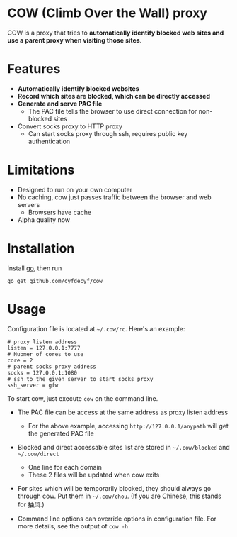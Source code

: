 # COW (Climb Over the Wall) proxy  #

COW is a proxy that tries to **automatically identify blocked web sites and use a parent proxy when visiting those sites**.

# Features #

- **Automatically identify blocked websites**
- **Record which sites are blocked, which can be directly accessed**
- **Generate and serve PAC file**
  - The PAC file tells the browser to use direct connection for non-blocked sites
- Convert socks proxy to HTTP proxy
  - Can start socks proxy through ssh, requires public key authentication

# Limitations #

- Designed to run on your own computer
- No caching, cow just passes traffic between the browser and web servers
  - Browsers have cache
- Alpha quality now

# Installation #

Install [go](http://golang.org/doc/install), then run

    go get github.com/cyfdecyf/cow

# Usage #

Configuration file is located at `~/.cow/rc`. Here's an example:

    # proxy listen address
    listen = 127.0.0.1:7777
    # Nubmer of cores to use
    core = 2
    # parent socks proxy address
    socks = 127.0.0.1:1080
    # ssh to the given server to start socks proxy
    ssh_server = gfw

To start cow, just execute `cow` on the command line.

- The PAC file can be access at the same address as proxy listen address
  - For the above example, accessing `http://127.0.0.1/anypath` will get the generated PAC file

- Blocked and direct accessable sites list are stored in `~/.cow/blocked` and `~/.cow/direct`
  - One line for each domain
  - These 2 files will be updated when cow exits

- For sites which will be temporarily blocked, they should always go through cow. Put them in `~/.cow/chou`. (If you are Chinese, this stands for 抽风.)

- Command line options can override options in configuration file. For more details, see the output of `cow -h`
